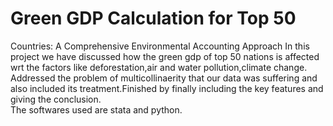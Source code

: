 # Green GDP Calculation for Top 50
Countries: A Comprehensive
Environmental Accounting Approach
In this project we have discussed how the green gdp of top 50 nations is affected wrt the factors like deforestation,air and water pollution,climate change. <br>
Addressed the problem of multicollinaerity that our data was suffering and also included its treatment.Finished by finally including the key features and giving the conclusion.<br>
The softwares used are stata and python.
